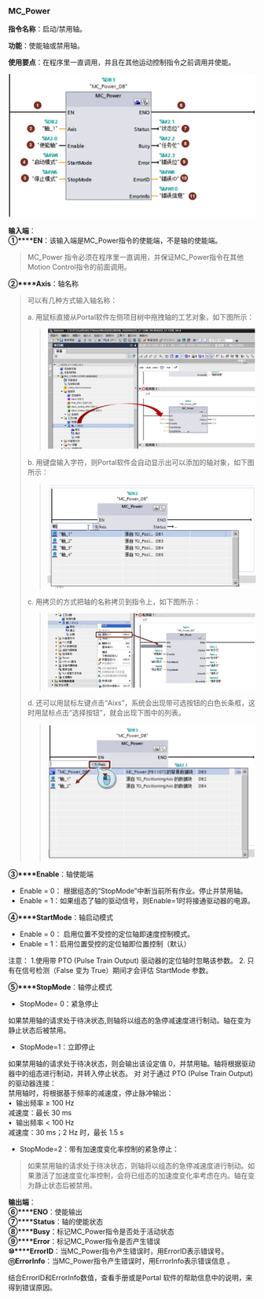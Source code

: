 ### MC_Power

**指令名称**：启动/禁用轴。

**功能**：使能轴或禁用轴。

**使用要点**：在程序里一直调用，并且在其他运动控制指令之前调用并使能。

![](images/02-1.jpg)

**输入端**：  
**①****EN**：该输入端是MC_Power指令的使能端，不是轴的使能端。

> MC\_Power 指令必须在程序里一直调用，并保证MC\_Power指令在其他Motion Control指令的前面调用。

**②****Axis**：轴名称

> 可以有几种方式输入轴名称：
> 
> a. 用鼠标直接从Portal软件左侧项目树中拖拽轴的工艺对象，如下图所示：
> 
> > ![](images/02-2.jpg)
> 
> b. 用键盘输入字符，则Portal软件会自动显示出可以添加的轴对象，如下图所示：
> 
> > ![](images/02-3.jpg)
> 
> c. 用拷贝的方式把轴的名称拷贝到指令上，如下图所示：
> 
> > ![](images/02-4.jpg)
> 
> d. 还可以用鼠标左键点击“Aixs”，系统会出现带可选按钮的白色长条框，这时用鼠标点击“选择按钮”，就会出现下图中的列表。
> 
> > ![](images/02-5.jpg)

**③****Enable**：轴使能端

* Enable = 0： 根据组态的“StopMode”中断当前所有作业。停止并禁用轴。
* Enable = 1：如果组态了轴的驱动信号，则Enable=1时将接通驱动器的电源。

**④****StartMode**：轴启动模式

* Enable = 0： 启用位置不受控的定位轴即速度控制模式。
* Enable = 1：启用位置受控的定位轴即位置控制（默认）

注意： 1.使用带 PTO (Pulse Train Output) 驱动器的定位轴时忽略该参数。 2. 只有在信号检测（False 变为 True）期间才会评估 StartMode 参数。

**⑤****StopMode**：轴停止模式

* StopMode= 0：紧急停止

如果禁用轴的请求处于待决状态,则轴将以组态的急停减速度进行制动。轴在变为静止状态后被禁用。

* StopMode=1：立即停止

如果禁用轴的请求处于待决状态，则会输出该设定值 0，并禁用轴。轴将根据驱动器中的组态进行制动，并转入停止状态。 对 对于通过 PTO (Pulse Train Output) 的驱动器连接：  
禁用轴时，将根据基于频率的减速度，停止脉冲输出：  
•  输出频率 ≥ 100 Hz  
减速度：最长 30 ms  
•  输出频率 < 100 Hz  
减速度：30 ms；2 Hz 时，最长 1.5 s

* StopMode=2：带有加速度变化率控制的紧急停止：

> 如果禁用轴的请求处于待决状态，则轴将以组态的急停减速度进行制动。如果激活了加速度变化率控制，会将已组态的加速度变化率考虑在内。轴在变为静止状态后被禁用。

**输出端**：  
**⑥****ENO**：使能输出  
**⑦****Status**：轴的使能状态  
**⑧****Busy**：标记MC_Power指令是否处于活动状态  
**⑨****Error**：标记MC_Power指令是否产生错误  
**⑩****ErrorID**：当MC_Power指令产生错误时，用ErrorID表示错误号。  
**⑪ErrorInfo**：当MC_Power指令产生错误时，用ErrorInfo表示错误信息 。

结合ErrorID和ErrorInfo数值，查看手册或是Portal 软件的帮助信息中的说明，来得到错误原因。